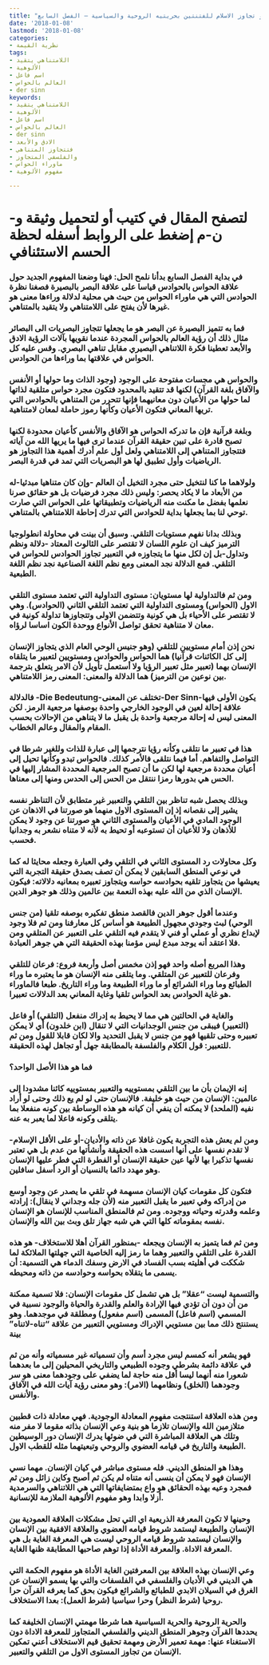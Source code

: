 ```yaml
---
title: "لحظة الحسم الاستئنافي، أو تجاوز الاسلام للفتنتين بحريتيه الروحية والسياسية – الفصل السابع"
date: '2018-01-08'
lastmod: '2018-01-08'
categories:
- نظرية القيمة
tags:
- اللامتناهي يتقيد
- الألوهية
- اسم فاعل
- العالم بالحواس
- der sinn
keywords:
- اللامتناهي يتقيد
- الألوهية
- اسم فاعل
- العالم بالحواس
- der sinn
- الادق والأبعد
- فتتجاوز المتناهي
- والفلسفي المتجاوز
- ماوراء الحواس
- مفهوم الألوهية

---
```

# **لتصفح المقال في كتيب أو لتحميل وثيقة و-ن-م إضغط على الروابط أسفله** **لحظة الحسم الاستئنافي**

### في بداية الفصل السابع بدأنا نلمح الحل: فهنا وضعنا المفهوم الجديد حول علاقة الحواس بالحوادس قياسا على علاقة البصر بالبصيرة فصغنا نظرة الحوادس التي هي ماوراء الحواس من حيث هي محلية لدلالة وراءها معنى هو غيرها لأن يفتح على اللامتناهي ولا يتقيد بالمتناهي.

### فما به تتميز البصيرة عن البصر هو ما يجعلها تتجاوز البصريات الى البصائر مثال ذلك أن رؤية العالم بالحواس المجردة عندما نقويها بآلات الرؤية الادق والأبعد تعطينا فكرة اللاتناهي البصيري مقابل تناهي البصري. وقس عليه كل الحواس في علاقتها بما وراءها من الحوادس.

### والحواس هي مجسات مفتوحة على الوجود (وجود الذات وما حولها أو الأنفس والآفاق بلغة القرآن) لكنها قد تتقيد بالمحدود فتكون مجرد حواس متلقية لذاتها لما حولها من الأعيان دون معانيهما فإنها تتحرر من المتناهي بالحوادس التي تريها المعاني فتكون الأعيان وكأنها رموز حاملة لمعان لامتناهية.

### وبلغة قرآنية فإن ما تدركه الحواس هو الآفاق والأنفس كأعيان محدودة لكنها تصبح قادرة على تبين حقيقة القرآن عندما ترى فيها ما يريها الله من آياته فتتجاوز المتناهي إلى اللامتناهي ولعل أول علم أدرك أهمية هذا التجاوز هو الرياضيات وأول تطبيق لها هو البصريات التي تمد في قدرة البصر.

### ولولاهما ما كنا لنتخيل حتى مجرد التخيل أن العالم -وإن كان متناهيا مبدئيا-له من الأبعاد ما لا يكاد يحصر: وليس ذلك مجرد فرضيات بل هو حقائق صرنا نعلمها بفضل ما مكنت منه الرياضيات وتطبيقاتها على الحواس التي صارت توحي لنا بما يجعلها بداية للحوادس التي تدرك إحاطة اللامتناهي بالمتناهي.

### وبذلك بدانا نفهم مستويات التلقي. وسبق أن بينت في محاولة انطولوجيا الترميز كيف ان علوم اللسان لا تقتصر على الثالوث المعتاد -دلالة ونظم وتداول-بل إن لكل منها ما يتجاوزه في التعبير تجاوز الحوادس للحواس في التلقي. فمع الدلالة نجد المعنى ومع نظم اللغة الصناعية نجد نظم اللغة الطبعية.

### ومن ثم فالتداولية لها مستويان: مستوى التداولية التي تعتمد مستوى التلقي الاول (الحواس) ومستوى التداولية التي تعتمد التلقي الثاني (الحوادس). وهي لا تقتصر على الأحياء بل هي كونية وتتضمن الاولى وتتجاوزها تداولة كونية في معان لا متناهية تحقق تواصل الأنواع ووحدة الكون اساسا لرؤاه.

### نحن إذن أمام مستويين للتلقي (وهو جنيس الوحي العام الذي يتجاوز الإنسان إلى كل الكائنات قرآنيا) هما الحواس والحوادس ومستويين لتعبير ما يتلقاه الإنسان بهما (تعبير مثل تعبير الرؤيا ولا أستعمل تأويل لأن الامر يتعلق بترجمة بين نوعين من الترميز) هما الدلالة والمعنى: المعنى رمز اللامتناهي.

### فالدلالة -Die Bedeutung-تختلف عن المعنى-Der Sinn-يكون الأولى فيها علاقة إحالة لعين في الوجود الخارجي واحدة بوصفها مرجعية الرمز. لكن المعنى ليس له إحالة مرجعية واحدة بل يقبل ما لا يتناهي من الإحالات بحسب المقام والمقال وعالم الخطاب.

### هذا في تعبير ما نتلقى وكأنه رؤيا نترجمها إلى عبارة للذات وللغير شرطا في التواصل والتفاهم. أما فيما نتلقى فالأمر كذلك. فالحواس تبدو وكأنها تحيل إلى أعيان محددة مرجعية لها لكن ما أن تصبح المرجعية المحددة المشار إليها في الحس هي بدورها رمزا ننتقل من الحس إلى الحدس ومنها إلى معناها.

### وبذلك يحصل شبه تناظر بين التلقي والتعبير غير متطابق لأن التناظر نفسه يشير إلى نقصانه إذ إن المستوى الاول منهما هو صورتنا في الاذهان عن الوجود المادي في الأعيان والمستوى الثاني هو صورتنا عن وجود لا يمكن للأذهان ولا للأعيان أن تستوعبه أو تحيط به لأنه لا متناه نشعر به وجدانيا فحسب.

### وكل محاولات رد المستوى الثاني في التلقي وفي العبارة وجعله محايثا له كما في نوعي المنطق السابقين لا يمكن أن تصف بصدق حقيقة التجربة التي يعيشها من يتجاوز تلقيه بحوادسه حواسه ويتجاوز تعبيره بمعانيه دلالاته: فيكون الإنسان الذي من الله عليه بهذه النعمة بين عالمين وذلك هو جوهر الدين.

### وعندما أقول جوهر الدين فالقصد منطق تفكيره بوصفه تلقيا (من جنس الوحي) لبث وجودي مجهول الطبيعة هو أساس كل معارفنا ومن ثم فلا وجود لإبداع نظري أو عملي أو فني لا يتقدم فيه التلقي على التعبير عن المتلقي ومن فلا اعتقد أنه يوجد مبدع ليس مؤمنا بهذه الحقيقة التي هي جوهر العبادة.

### وهذا المربع أصله واحد فهو إذن مخمس أصل وأربعة فروع: فرعان للتلقي وفرعان للتعبير عن المتلقي. وما يتلقى منه الإنسان هو ما يعتبره ما وراء الطبائع وما وراء الشرائع أو ما وراء الطبيعة وما وراء التاريخ. طبعا فالماوراء هو غاية الحوادس بعد الحواس تلقيا وغاية المعاني بعد الدلالات تعبيرا.

### والغاية في الحالتين هي مما لا يحيط به إدراك منفعل (التلقي) أو فاعل (التعبير) فيبقى من جنس الوجدانيات التي لا تنقال (ابن خلدون) أي لا يمكن تعبيره وحتى تلقيها فهو من جنس لا يقبل التحديد والا لكان قابلا للقول ومن ثم للتعبير: قول الكلام والفلسفة بالمطابقة جهل أو تجاهل لهذه الحقيقة.

### فما هو هذا الأصل الواحد؟

### إنه الإيمان بأن ما بين التلقي بمستوييه والتعبير بمستوييه كائنا مشدودا إلى عالمين: الإنسان من حيث هو خليفة. فالإنسان حتى لو لم يع ذلك وحتى لو أراد نفيه (الملحد) لا يمكنه أن ينفي أن كيانه هو هذه الوساطة بين كونه منفعلا بما يتلقى وكونه فاعلا لما يعبر به عنه.

### ومن لم يعش هذه التجربة يكون غافلا عن ذاته والأديان-أو على الأقل الإسلام-لا تقدم نفسها على أنها اسست هذه الحقيقة وأنشأتها من عدم بل هي تعتبر نفسها تذكيرا بها لأنها عين حقيقة الإنسان أو الفطرة التي فطر عليها الإنسان وهو مهدد دائما بالنسيان أو الرد أسفل سافلين.

### فتكون كل مقومات كيان الإنسان مسهمة في تلقي ما يصدر عن وجود أوسع من إدراكه وفي تعبير ما يقبل التعبير منه (لأن جله وجداني لا ينقال): إرادته وعلمه وقدرته وحياته ووجوده. ومن ثم فالمنطق المناسب للإنسان هو الإنسان نفسه بمقوماته كلها التي هي شبه جهاز تلق وبث بين الله والإنسان.

### ومن ثم فما يتميز به الإنسان ويجعله -بمنظور القرآن أهلا للاستخلاف- هو هذه القدرة على التلقي والتعبير وهما ما رمز إليه الخاصية التي جهلتها الملائكة لما شككت في أهليته بسب الفساد في الارض وسفك الدماء هي التسمية: أن يسمى ما يتقلاه بحواسه وحوادسه من ذاته ومحيطه.

### والتسمية ليست “عقلا” بل هي تشمل كل مقومات الإنسان: فلا تسمية ممكنة من أن دون أن تؤدي فيها الإرادة والعلم والقدرة والحياة والوجود نسبية في المسمي (اسم فاعل) المسمى (اسم مفعول) ومطلقة في موجدهما. وهو يستنتج ذلك مما بين مستويي الإدراك ومستويي التعبير من علاقة “تناه-لاتناه” بينة

### فهو يشعر أنه كمسم ليس مجرد أسم وأن تسمياته غير مسمياته وأنه من ثم في علاقة دائمة بشرطي وجوده الطبيعي والتاريخي المحيلين إلى ما بعدهما شعورا منه أنهما ليسا أقل منه حاجة لما يضفي على وجودهما معنى هو سر وجودهما (الخلق) ونظامهما (الامر): وهو معنى رؤية آيات الله في الآفاق والأنفس.

### ومن هذه العلاقة استنتجت مفهوم المعادلة الوجودية. فهي معادلة ذات قطبين متلازمين الله والإنسان تلازما هو بنية وعي الإنسان بذاته مقوما لا مفر منه وتلك هي العلاقة المباشرة التي في ضوئها يدرك الإنسان دور الوسيطين الطبيعة والتاريخ في قيامه العضوي والروحي وتبعيتهما مثله للقطب الاول.

### وهذا هو المنطق الديني. فله مستوى مباشر في كيان الإنسان. مهما نسي الإنسان فهو لا يمكن أن ينسى أنه متناه لم يكن ثم أصبح وكاين زائل ومن ثم فمجرد وعيه بهذه الحقائق هو واع بمتضايفاتها التي هي اللاتناهي والسرمدية أزلا وابدا وهو مفهوم الألوهية الملازمة للإنسانية.

### وحينها لا تكون المعرفة الذريعية اي التي تحل مشكلات العلاقة العمودية بين الإنسان والطبيعة ليستمد شروط قيامه العضوي والعلاقة الافقية بين الإنسان والإنسان ليستمد شروط قيامه الروحي ليست هي المعرفة الغاية بل هي المعرفة الاداة. والمعرفة الأداة إذا توهم صاحبها المطابقة ظنها الغاية.

### وعي الإنسان بهذه العلاقة بين المعرفتين الغاية الأداة هو مفهوم الحكمة التي هي الديني في الأديان والفلسفي في الفلسفات والتي بها يسمو الإنسان عن الغرق في السيلان الابدي للطبائع والشرائع فيكون بحق كما يعرفه القرآن حرا روحيا (شرط النظر) وحرا سياسيا (شرط العمل): بعدا الاستخلاف.

### والحرية الروحية والحرية السياسية هما شرطا مهمتي الإنسان الخليفة كما يحددها القرآن وجوهر المنطق الديني والفلسفي المتجاوز للمعرفة الاداة دون الاستغناء عنها: مهمة تعمير الأرض ومهمة تحقيق قيم الاستخلاف أعني تمكين الإنسان من تجاوز المستوى الاول من التلقي والتعبير.

###